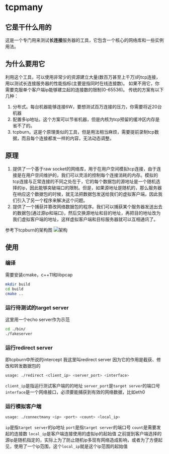 # tcpmany

## 它是干什么用的

这是一个专门用来测试**长连接**服务器的工具，它包含一个核心的网络库和一些实例用法。

## 为什么要用它

利用这个工具，可以使用非常少的资源建立大量(数百万甚至上千万)的tcp连接，用以测试长连接服务器的性能指标(主要是指同时在线连接数)。
如果不用它，你需要克服单个客户端ip能够建立起的连接数的限制(0-65536)。
传统的方案有以下几种：

1. 分布式。每台机器能够连接6W，要想测试百万连接的压力，你需要将近20台机器
2. 配置多ip地址。这个方案可以节省机器，但是内核为tcp预留的缓冲区内存是省不了的。
3. tcpburn。这是个原理类似的工具，但是用法相当麻烦，需要提前录制tcp数据，而且每个连接都发一样的内容，无法动态调整。

## 原理

1. 提供了一个基于raw socket的网络库，用于在用户空间模拟tcp连接，由于连接是在用户空间维护的，我们可以灵活的控制每个连接消耗的内存。模拟的tcp连接与正常连接的不同之处在于，它的每个数据包的源地址是一个随机选择的ip，因此能够突破端口的限制。但是，如果源地址是随机的，那么服务器在响应这个数据包的时候，就无法把数据包发送给我们的虚拟客户端，因此我们引入了另一个程序来解决这个问题。
2. 提供了一个捕获并篡改网络数据包的程序。我们可以捕获某个服务器发送出去的数据包(通过源ip和端口)，然后交换源地址和目的地址，再把目的地址改为我们虚拟客户端的地址，这样虚拟客户端和目标服务器就可以互相通讯了。

参考下tcpburn的架构图
![架构](https://camo.githubusercontent.com/97e5d575150dbd3fd57369e6ce41807ab3b9d979/68747470733a2f2f7261772e6769746875622e636f6d2f77616e6762696e3537392f617578696c696172792f6d61737465722f696d616765732f7463706275726e2e474946)

## 使用

### 编译

需要安装cmake，c++11和libpcap

```bash
mkdir build
cd build
cmake ..
```

### 运行待测试的target server

这里用一个echo server作为示范

```bash
cd ./bin/
./fakeserver
```

### 运行redirect server

即tcpburn中所说的intercept
我这里叫redirect server
因为它的作用是截获、修改和转发数据包的

```bash
usage: ./redirect <client_ip> <server_port> <interface>
```

```client_ip```是指运行测试客户端的的地址
```server_port```是```target server```的端口号
```interface```是一个网络接口，必须要能捕获到有效的网络数据，比如eth0

### 运行模拟客户端

```bash
usage: ./connectmany <ip> <port> <count> <local_ip>
```

```ip```是指```target server```的ip地址
```port```是指```target server```的端口号
```count```是需要发起的连接数
```local_ip```是客户端连接使用的虚拟ip的起始值
之前提到客户端选择的源ip是随机指定的，实际上为了防止随机ip多现有网络造成影响，或者为了方便起见，使用了一个ip范围，这个```local_ip```就是这个ip范围的起始值
